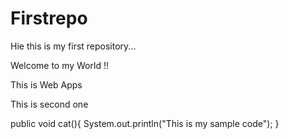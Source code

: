 # Firstrepo

Hie this is my first repository...

Welcome to my World !!

This is Web Apps

This is second one

public void cat(){
    System.out.println("This is my sample code");
}
